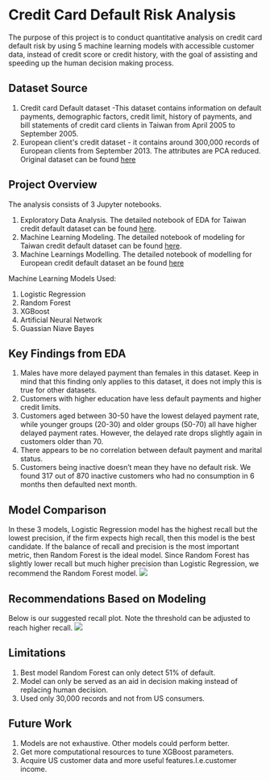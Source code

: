 # Credit Card Default Risk Analysis 
The purpose of this project is to conduct quantitative analysis on credit card default risk by using 5 machine learning models with accessible customer data, instead of credit score or credit history, with the goal of assisting and speeding up the human decision making process.

## Dataset Source<br>
1. Credit card Default dataset -This dataset contains information on default payments, demographic factors, credit limit, history of payments, and bill statements of credit card clients in Taiwan from April 2005 to September 2005. <br>
2. European client's credit dataset - it contains around 300,000 records of European clients from September 2013. The attributes are PCA reduced. Original dataset can be found <a href = "https://www.kaggle.com/mlg-ulb/creditcardfraud">here</a>

## Project Overview<br>
The analysis consists of 3 Jupyter notebooks.
1. Exploratory Data Analysis. The detailed notebook of EDA for Taiwan credit default dataset can be found <a href="https://github.com/harsh2k1/Project-Credit-Card-Default-Prediction/blob/main/credit_card_default_analysis_part1_EDA.ipynb">here</a>.
2. Machine Learning Modeling. The detailed notebook of modeling for Taiwan credit default dataset can be found <a href="https://github.com/harsh2k1/Project-Credit-Card-Default-Prediction/blob/main/credit_card_default_part2_modeling.ipynb">here</a>.
3. Machine Learnings Modelling. The detailed notebook of modelling for European credit default dataset an be found <a href = "https://github.com/harsh2k1/Project-Credit-Card-Default-Prediction/blob/main/EuropeanCreditDefault.ipynb">here</a>

Machine Learning Models Used: 
1. Logistic Regression
2. Random Forest
3. XGBoost
4. Artificial Neural Network
5. Guassian Niave Bayes



## Key Findings from EDA
1. Males have more delayed payment than females in this dataset. Keep in mind that this finding only applies to this dataset, it does not imply this is true for other datasets.
2. Customers with higher education have less default payments and higher credit limits.
3. Customers aged between 30-50 have the lowest delayed payment rate, while younger groups (20-30) and older groups (50-70) all have higher delayed payment rates. However, the delayed rate drops slightly again in customers older than 70.
4. There appears to be no correlation between default payment and marital status.
5. Customers being inactive doesn’t mean they have no default risk. We found 317 out of 870 inactive customers who had no consumption in 6 months then defaulted next month.

## Model Comparison
In these 3 models, Logistic Regression model has the highest recall but the lowest precision, if the firm expects high recall, then this model is the best candidate. If the balance of recall and precision is the most important metric, then Random Forest is the ideal model. Since Random Forest has slightly lower recall but much higher precision than Logistic Regression, we recommend the Random Forest model. 
![](Figures/model_comparison.png)

## Recommendations Based on Modeling
Below is our suggested recall plot. Note the threshold can be adjusted to reach higher recall.
![](Figures/recommended_recall.png)

## Limitations
1. Best model Random Forest can only detect 51% of default. 
2. Model can only be served as an aid in decision making instead of replacing human decision.
3. Used only 30,000 records and not from US consumers.

## Future Work
1. Models are not exhaustive. Other models could perform better.
2. Get more computational resources to tune XGBoost parameters.
3. Acquire US customer data and more useful features.I.e.customer income.

